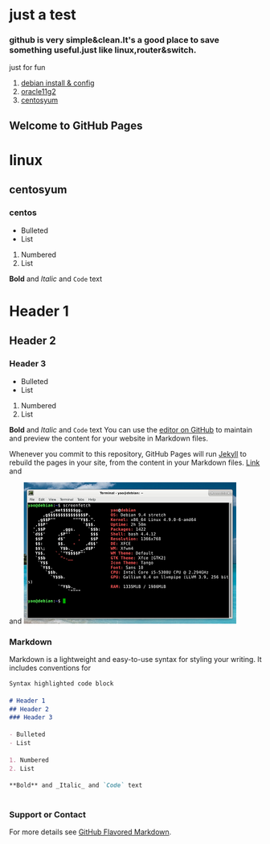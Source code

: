 # just a test
### github is very simple&clean.It's a good place to save something useful.just like linux,router&switch.
just for fun
1. [debian install & config](debian1.html)
2. [oracle11g2](oracle11g2.html)
3. [centosyum](centosyum.html)
## Welcome to GitHub Pages
# linux
## centosyum
### centos

- Bulleted
- List

1. Numbered
2. List

**Bold** and _Italic_ and `Code` text
# Header 1
## Header 2
### Header 3

- Bulleted
- List

1. Numbered
2. List

**Bold** and _Italic_ and `Code` text
You can use the [editor on GitHub](https://github.com/yao-w/yao-w.github.io/edit/master/README.md) to maintain and preview the content for your website in Markdown files.

Whenever you commit to this repository, GitHub Pages will run [Jekyll](https://jekyllrb.com/) to rebuild the pages in your site, from the content in your Markdown files.
[Link](url) and 

and
![Image](./images/debian.png)


### Markdown

Markdown is a lightweight and easy-to-use syntax for styling your writing. It includes conventions for

```markdown
Syntax highlighted code block

# Header 1
## Header 2
### Header 3

- Bulleted
- List

1. Numbered
2. List

**Bold** and _Italic_ and `Code` text



```
### Support or Contact
For more details see [GitHub Flavored Markdown](https://guides.github.com/features/mastering-markdown/).



